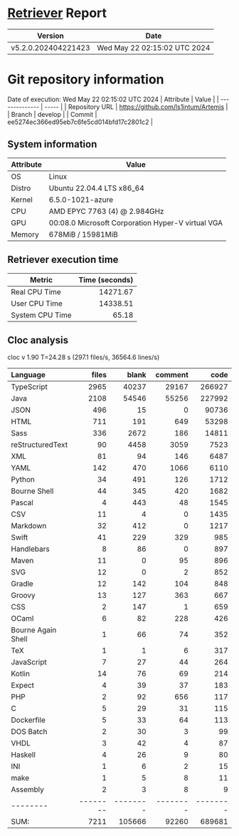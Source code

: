 # [Retriever](https://github.com/PalladioSimulator/Palladio-ReverseEngineering-Retriever) Report
| Version | Date |
| ------- | ---- |
| v5.2.0.202404221423 | Wed May 22 02:15:02 UTC 2024 |

# Git repository information
Date of execution: Wed May 22 02:15:02 UTC 2024
|    Attribute   | Value |
| -------------- | ----- |
| Repository URL | https://github.com/ls1intum/Artemis |
| Branch         | develop |
| Commit         | ee5274ec366ed95eb7c6fe5cd014bfd17c2801c2 |


## System information
| Attribute | Value |
| --------- | ----- |
| OS | Linux  |
| Distro | Ubuntu 22.04.4 LTS x86_64  |
| Kernel | 6.5.0-1021-azure  |
| CPU | AMD EPYC 7763 (4) @ 2.984GHz  |
| GPU | 00:08.0 Microsoft Corporation Hyper-V virtual VGA  |
| Memory | 678MiB / 15981MiB  |

## Retriever execution time
| Metric | Time (seconds) |
| --- | ---: |
| Real CPU Time | 14271.67 |
| User CPU Time | 14338.51 |
| System CPU Time | 65.18 |
<!--
Explainations:
- __Real CPU Time__: actual time the command has run (can be less than total time spent in user and system mode for multi-threaded processes)
- __User CPU Time__: time the command has spent running in user mode
- __System CPU Time__: time the command has spent running in system or kernel mode
-->

## Cloc analysis
cloc v 1.90  T=24.28 s (297.1 files/s, 36564.6 lines/s)

Language|files|blank|comment|code
:-------|-------:|-------:|-------:|-------:
TypeScript|2965|40237|29167|266927
Java|2108|54546|55256|227992
JSON|496|15|0|90736
HTML|711|191|649|53298
Sass|336|2672|186|14811
reStructuredText|90|4458|3059|7523
XML|81|94|146|6487
YAML|142|470|1066|6110
Python|34|491|126|1712
Bourne Shell|44|345|420|1682
Pascal|4|443|48|1545
CSV|11|4|0|1435
Markdown|32|412|0|1217
Swift|41|229|329|985
Handlebars|8|86|0|897
Maven|11|0|95|896
SVG|12|0|2|852
Gradle|12|142|104|848
Groovy|13|127|363|667
CSS|2|147|1|659
OCaml|6|82|228|426
Bourne Again Shell|1|66|74|352
TeX|1|1|6|317
JavaScript|7|27|44|264
Kotlin|14|76|69|214
Expect|4|39|37|183
PHP|2|92|656|117
C|5|29|31|115
Dockerfile|5|33|64|113
DOS Batch|2|30|3|99
VHDL|3|42|4|87
Haskell|4|26|9|80
INI|1|6|2|15
make|1|5|8|11
Assembly|2|3|8|9
--------|--------|--------|--------|--------
SUM:|7211|105666|92260|689681
